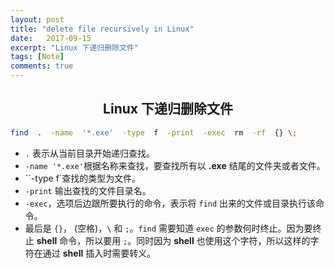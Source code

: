 ```yaml
---
layout: post
title: "delete file recursively in Linux"
date:   2017-09-15
excerpt: "Linux 下递归删除文件"
tags: [Note]
comments: true
---
```


<center><h2>Linux 下递归删除文件</h2></center>

<!--more-->

```sh
find  .  -name  '*.exe'  -type  f  -print  -exec  rm  -rf  {} \;
```

* `.` 表示从当前目录开始递归查找。
* `-name '*.exe'`根据名称来查找，要查找所有以 **.exe** 结尾的文件夹或者文件。
* ``-type f`查找的类型为文件。
* `-print` 输出查找的文件目录名。
* `-exec`，选项后边跟所要执行的命令，表示将 `find` 出来的文件或目录执行该命令。
* 最后是 `{}`， (空格)，`\` 和 `;`。`find` 需要知道 `exec` 的参数何时终止。因为要终止 **shell** 命令，所以要用 `;`。同时因为 **shell** 也使用这个字符，所以这样的字符在通过 **shell** 插入时需要转义。